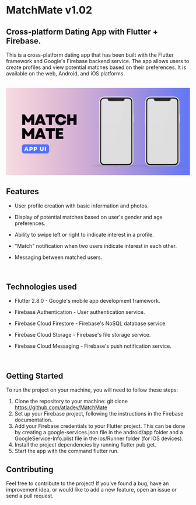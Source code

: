 # MatchMate v1.02
## Cross-platform Dating App with Flutter + Firebase.
This is a cross-platform dating app that has been built with the Flutter framework and Google's Firebase backend service. The app allows users to create profiles and view potential matches based on their preferences. It is available on the web, Android, and iOS platforms.
<br><br>

![App UI](https://raw.githubusercontent.com/atladev/MatchMate/master/assets/images/readme%20images/image%201.png)

## Features

- User profile creation with basic information and photos.

- Display of potential matches based on user's gender and age preferences.

- Ability to swipe left or right to indicate interest in a profile.

- "Match" notification when two users indicate interest in each other.

- Messaging between matched users.
<br>

## Technologies used

- Flutter 2.8.0 - Google's mobile app development framework.

- Firebase Authentication - User authentication service.

- Firebase Cloud Firestore - Firebase's NoSQL database service.

- Firebase Cloud Storage - Firebase's file storage service.

- Firebase Cloud Messaging - Firebase's push notification service.
<br>

## Getting Started

To run the project on your machine, you will need to follow these steps:

1. Clone the repository to your machine: git clone https://github.com/atladev/MatchMate
2. Set up your Firebase project, following the instructions in the Firebase documentation.
3. Add your Firebase credentials to your Flutter project. This can be done by creating a google-services.json file in the android/app folder and a GoogleService-Info.plist file in the ios/Runner folder (for iOS devices).
4. Install the project dependencies by running flutter pub get.
5. Start the app with the command flutter run.

## Contributing
Feel free to contribute to the project! If you've found a bug, have an improvement idea, or would like to add a new feature, open an issue or send a pull request.

